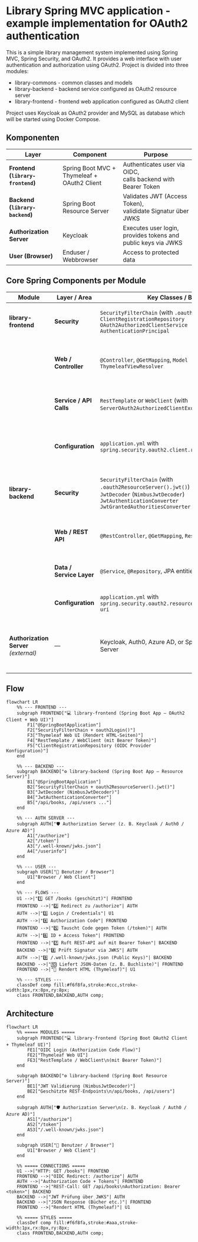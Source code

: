 # Library Spring MVC application - example implementation for OAuth2 authentication

This is a simple library management system implemented using Spring MVC, Spring Security, and OAuth2. 
It provides a web interface with user authentication and authorization using OAuth2.
Project is divided into three modules:
- library-commons - common classes and models
- library-backend - backend service configured as OAuth2 resource server
- library-frontend - frontend web application configured as OAuth2 client

Project uses Keycloak as OAuth2 provider and MySQL as database which will be started using Docker Compose.

## Komponenten
| Layer                               | Component                                   | Purpose                                                           |
|-----------------------------------|---------------------------------------------|-------------------------------------------------------------------|
| **Frontend (`library-frontend`)** | Spring Boot MVC + Thymeleaf + OAuth2 Client | Authenticates user via OIDC, <br/>calls backend with Bearer Token |
| **Backend (`library-backend`)**   | Spring Boot Resource Server                 | Validates JWT (Access Token), <br/>valididate Signatur über JWKS  |
| **Authorization Server**          | Keycloak                                    | Executes user login, provides tokens and public keys via JWKS     |
| **User (Browser)**                | Enduser / Webbrowser                        | Access to protected data                                          |

## Core Spring Components per Module
| Module                                | Layer / Area             | Key Classes / Beans                                                                                                                                                   | Purpose                                                                               |
| ------------------------------------- | ------------------------ | --------------------------------------------------------------------------------------------------------------------------------------------------------------------- | ------------------------------------------------------------------------------------- |
| **library-frontend**                  | **Security**             | `SecurityFilterChain` (with `.oauth2Login()`)<br>`ClientRegistrationRepository`<br>`OAuth2AuthorizedClientService`<br>`AuthenticationPrincipal`                       | Handles OIDC login, stores tokens, and manages the `SecurityContext`                  |
|                                       | **Web / Controller**     | `@Controller`, `@GetMapping`, `Model`<br>`ThymeleafViewResolver`                                                                                                      | Renders HTML UI with Thymeleaf and provides routes such as `/books`, `/login`         |
|                                       | **Service / API Calls**  | `RestTemplate` or `WebClient` (with `ServerOAuth2AuthorizedClientExchangeFilterFunction`)                                                                             | Invokes the `library-backend` REST endpoints using Bearer Tokens                      |
|                                       | **Configuration**        | `application.yml` with `spring.security.oauth2.client.registration.*`                                                                                                 | Defines Client ID, Secret, Scopes, Redirect URI, and provider endpoints               |
| **library-backend**                   | **Security**             | `SecurityFilterChain` (with `.oauth2ResourceServer().jwt()`)<br>`JwtDecoder` (`NimbusJwtDecoder`)<br>`JwtAuthenticationConverter`<br>`JwtGrantedAuthoritiesConverter` | Validates JWTs, checks signatures, and converts claims into granted authorities       |
|                                       | **Web / REST API**       | `@RestController`, `@GetMapping`, `ResponseEntity`                                                                                                                    | Exposes protected REST endpoints (e.g. `/api/books`, `/api/users`)                    |
|                                       | **Data / Service Layer** | `@Service`, `@Repository`, JPA entities                                                                                                                               | Business logic, database access, and persistence                                      |
|                                       | **Configuration**        | `application.yml` with `spring.security.oauth2.resourceserver.jwt.jwk-set-uri`                                                                                        | Defines JWKS URI and other security properties                                        |
| **Authorization Server** *(external)* | —                        | Keycloak, Auth0, Azure AD, or Spring Authorization Server                                                                                                             | Performs user login, issues Access/ID Tokens, and publishes JWKS for token validation |

## Flow
```mermaid
flowchart LR
    %% --- FRONTEND ---
    subgraph FRONTEND["💻 library-frontend (Spring Boot App – OAuth2 Client + Web UI)"]
        F1["@SpringBootApplication"]
        F2["SecurityFilterChain + oauth2Login()"]
        F3["Thymeleaf Web UI (Rendert HTML-Seiten)"]
        F4["RestTemplate / WebClient (mit Bearer Token)"]
        F5["ClientRegistrationRepository (OIDC Provider Konfiguration)"]
    end

    %% --- BACKEND ---
    subgraph BACKEND["⚙️ library-backend (Spring Boot App – Resource Server)"]
        B1["@SpringBootApplication"]
        B2["SecurityFilterChain + oauth2ResourceServer().jwt()"]
        B3["JwtDecoder (NimbusJwtDecoder)"]
        B4["JwtAuthenticationConverter"]
        B5["/api/books, /api/users ..."]
    end

    %% --- AUTH SERVER ---
    subgraph AUTH["🛡️ Authorization Server (z. B. Keycloak / Auth0 / Azure AD)"]
        A1["/authorize"]
        A2["/token"]
        A3["/.well-known/jwks.json"]
        A4["/userinfo"]
    end

    %% --- USER ---
    subgraph USER["👤 Benutzer / Browser"]
        U1["Browser / Web Client"]
    end

    %% --- FLOWS ---
    U1 -->|"1️⃣ GET /books (geschützt)"| FRONTEND
    FRONTEND -->|"2️⃣ Redirect zu /authorize"| AUTH
    AUTH -->|"3️⃣ Login / Credentials"| U1
    AUTH -->|"4️⃣ Authorization Code"| FRONTEND
    FRONTEND -->|"5️⃣ Tauscht Code gegen Token (/token)"| AUTH
    AUTH -->|"6️⃣ ID + Access Token"| FRONTEND
    FRONTEND -->|"7️⃣ Ruft REST-API auf mit Bearer Token"| BACKEND
    BACKEND -->|"8️⃣ Prüft Signatur via JWKS"| AUTH
    AUTH -->|"9️⃣ /.well-known/jwks.json (Public Keys)"| BACKEND
    BACKEND -->|"🔟 Liefert JSON-Daten (z. B. Buchliste)"| FRONTEND
    FRONTEND -->|"🏁 Rendert HTML (Thymeleaf)"| U1

    %% --- STYLES ---
    classDef comp fill:#f6f8fa,stroke:#ccc,stroke-width:1px,rx:8px,ry:8px;
    class FRONTEND,BACKEND,AUTH comp;

```
## Architecture
```mermaid
flowchart LR
    %% ===== MODULES =====
    subgraph FRONTEND["💻 library-frontend (Spring Boot OAuth2 Client + Thymeleaf UI)"]
        FE1["OIDC Login (Authorization Code Flow)"]
        FE2["Thymeleaf Web UI"]
        FE3["RestTemplate / WebClient\n(mit Bearer Token)"]
    end

    subgraph BACKEND["⚙️ library-backend (Spring Boot Resource Server)"]
        BE1["JWT Validierung (NimbusJwtDecoder)"]
        BE2["Geschützte REST-Endpoints\n/api/books, /api/users"]
    end

    subgraph AUTH["🛡️ Authorization Server\n(z. B. Keycloak / Auth0 / Azure AD)"]
        AS1["/authorize"]
        AS2["/token"]
        AS3["/.well-known/jwks.json"]
    end

    subgraph USER["👤 Benutzer / Browser"]
        U1["Browser / Web Client"]
    end

    %% ===== CONNECTIONS =====
    U1 -->|"HTTP: GET /books"| FRONTEND
    FRONTEND -->|"OIDC Redirect: /authorize"| AUTH
    AUTH -->|"Authorization Code + Tokens"| FRONTEND
    FRONTEND -->|"REST-Call: GET /api/books\nAuthorization: Bearer <token>"| BACKEND
    BACKEND -->|"JWT Prüfung über JWKS"| AUTH
    BACKEND -->|"JSON Response (Bücher etc.)"| FRONTEND
    FRONTEND -->|"Rendert HTML (Thymeleaf)"| U1

    %% ===== STYLES =====
    classDef comp fill:#f6f8fa,stroke:#aaa,stroke-width:1px,rx:8px,ry:8px;
    class FRONTEND,BACKEND,AUTH comp;

```